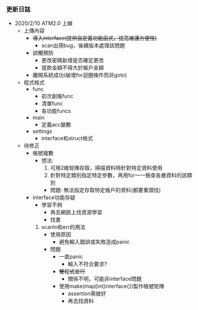 ### 更新日誌
* 2020/2/10 ATM2.0 上線
    * 上傳內容
        * ~~導入interface(提供自定義功能函式，提高維護方便性)~~
            * scan出現bug，後續版本處理該問題
        * 誤觸預防
            * 更改密碼新增是否確定更改
            * 提款金額不得大於帳戶金額
        * 離開系統成功(破壞for迴圈條件而非goto)
    * 程式格式
        * func
            * 初次創帳func
            * 清單func
            * 各功能funcs
        * main
            * 定義acc變數
        * settings
            * interface和struct格式
    * 待修正
        * 帳號複數
            * 想法:
                1. 可用2維矩陣存取，掃描資料時針對特定資料使用
                2. 針對特定類別指定特定參數，再用for一一檢查各層資料的該類別
                * 問題: 無法指定存取特定帳戶的資料(都要重頭找)
        * interface功能存疑
            * 學習不夠
                * 再去網路上找資源學習
                * 找書
            1. scanln和err的用法
                * 使用原因
                    * 避免輸入錯誤或失敗造成panic
                * 問題
                    * 一直panic
                        * 輸入不符合要求?
                    * ~~雙程式並行~~
                        * 關係不明，可能非interface問題
                    * 使用make(map[int]interface{})製作帳號矩陣
                        * assertion需做好
                        * 再去找資料